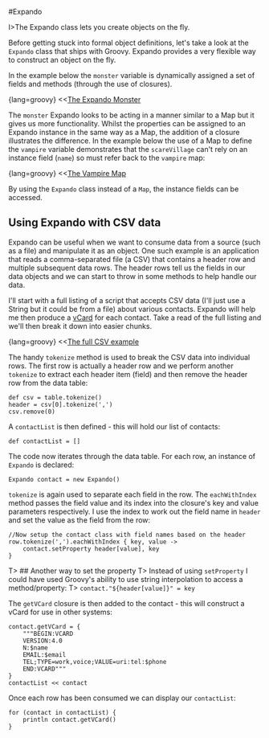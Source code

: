 #Expando

I>The Expando class lets you create objects on the fly. 

Before getting stuck into formal object definitions, let's take a look at the `Expando` class that ships with Groovy. Expando provides a very flexible way to construct an object on the fly.

In the example below the `monster` variable is dynamically assigned a set of fields and methods (through the use of closures).

{lang=groovy}
<<[The Expando Monster](code/01/expando_monster.groovy)

The `monster` Expando looks to be acting in a manner similar to a Map but it gives us more functionality. Whilst the properties can be assigned to an Expando instance in the same way as a Map, the addition of a closure illustrates the difference. In the example below the use of a Map to define the `vampire` variable demonstrates that the `scareVillage` can't rely on an instance field (`name`) so must refer back to the `vampire` map:

{lang=groovy}
<<[The Vampire Map](code/01/expando_vampire.groovy)

By using the `Expando` class instead of a `Map`, the instance fields can be accessed.

## Using Expando with CSV data

Expando can be useful when we want to consume data from a source (such as a file) and manipulate it as an object. One such example is an application that reads a comma-separated file (a CSV) that contains a header row and multiple subsequent data rows. The header rows tell us the fields in our data objects and we can start to throw in some methods to help handle our data.

I'll start with a full listing of a script that accepts CSV data (I'll just use a String but it could be from a file) about various contacts. Expando will help me then produce a [vCard](https://en.wikipedia.org/wiki/VCard) for each contact. Take a read of the full listing and we'll then break it down into easier chunks.
 
{lang=groovy}
<<[The full CSV example](code/01/expando_csv.groovy)

The handy `tokenize` method is used to break the CSV data into individual rows. The first row is actually a header row and we perform another `tokenize` to extract each header item (field) and then remove the header row from the data table:

	def csv = table.tokenize()
	header = csv[0].tokenize(',')
	csv.remove(0)

A `contactList` is then defined - this will hold our list of contacts:

	def contactList = []

The code now iterates through the data table.  For each row, an instance of `Expando` is declared:

	Expando contact = new Expando()

`tokenize` is again used to separate each field in the row. The `eachWithIndex` method passes the field value and its index into the closure's key and value parameters respectively. I use the index to work out the field name in `header` and set the value as the field from the row:

	//Now setup the contact class with field names based on the header
	row.tokenize(',').eachWithIndex { key, value ->
		contact.setProperty header[value], key
	}

T> ## Another way to set the property
T> Instead of using `setProperty` I could have used Groovy's ability to use string interpolation to access a method/property:
T> 	`contact."${header[value]}" = key`

The `getVCard` closure is then added to the contact - this will construct a vCard for use in other systems:

	contact.getVCard = {
        """BEGIN:VCARD
        VERSION:4.0
        N:$name
        EMAIL:$email
        TEL;TYPE=work,voice;VALUE=uri:tel:$phone
        END:VCARD"""
    }
    contactList << contact


Once each row has been consumed we can display our `contactList`:

	for (contact in contactList) {
	    println contact.getVCard()
	}